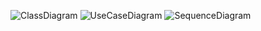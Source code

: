 ![ClassDiagram](https://planttext.com/api/plantuml/png/Z94zQWCn48NxESMmbHDGaTQuSB2B65B50TTYLtW7IpEBHee9YK_c8aVA5QBDxYO4yjVDWs_UUoEzdb-MccnCENW0FH1Z57K0YP9tUEUyJIIiBNMA1bVUgkAQx3xQ050FykYy9zxZ4o1kEE6Ek96Z5lKWrE2jr8Vxrgr5ukm2JjFQTLTYW-CqwXl99NYOLn92vaaDVbDQiHd7RSfDsLU0ZmgBPrDGDf_kyrAfTP6IvTfz0uvHVs7lxNw0ggiABqtk35R1ycCr5fxttfqezI_u2zrVz5zsElah3ql7JVd1Dm000F__0m00)
![UseCaseDiagram](https://planttext.com/api/plantuml/png/JC-nRW8n3CRntK_ntLO6r9sXudgCbM3egRD538t8nL7Y2FNPEl18l084JbN7tz-o9Lz_B-jYdArEWQYSV4JM8aJcBGWsFilUlCQ29SOY6BYqoiVC4n7lJJDMlPjyN84BUg8UopUyVEZHnqN3BAtsnuq4CNamoC5Q6ZJzu1KxBlEWffRVQpXXJ47P_QkzUyhfEJQFoV6yzhZ_-PtrZ46dL4qojjMmFU3Bn_j2rtKBehL4T__u1W00__y30000)
![SequenceDiagram](https://planttext.com/api/plantuml/png/J911QiD034NtEeMOlIzGIWcuKB98A9YGjMmBUwWpuuvce5w6N20zG-co5uWNNJGNcHFq2XsdJkbAwB-l_q7Vu-T2F3aVTXs0F6c3pWe3UEqxHhLY4MfOCCE2dmERYl5UK-Defm2eyjRXHjX1QOEfoGsejbpYmsQfa6IQK5dZdUrG5QtjUsqQp5FV1HSvi4bD0svrtR27cZoL93pl0W1JEcPtKnJUuFbuFgG4qyRJHm-Jbb2H9vAtOOZZmQ3NSTmRI692lpa9hoyNA75ylJfczkUIP5jzlU7ZSdrbjza_DdU_X7Xwzm0BDdNwsWy0003__mC0)
